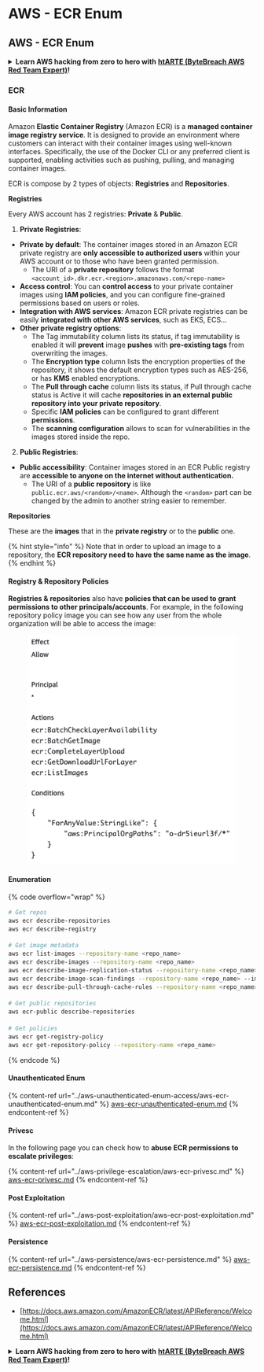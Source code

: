 # AWS - ECR Enum

## AWS - ECR Enum

<details>

<summary><strong>Learn AWS hacking from zero to hero with</strong> <a href="https://training.bytebreach.xyz/courses/arte"><strong>htARTE (ByteBreach AWS Red Team Expert)</strong></a><strong>!</strong></summary>

Other ways to support ByteBreach:

* If you want to see your **company advertised in ByteBreach** or **download ByteBreach in PDF** Check the [**SUBSCRIPTION PLANS**](https://github.com/sponsors/khulnasoft)!
* Get the [**official PEASS & ByteBreach swag**](https://peass.creator-spring.com)
* Discover [**The PEASS Family**](https://opensea.io/collection/the-peass-family), our collection of exclusive [**NFTs**](https://opensea.io/collection/the-peass-family)
* **Join the** 💬 [**Discord group**](https://discord.gg/hRep4RUj7f) or the [**telegram group**](https://t.me/peass) or **follow** us on **Twitter** 🐦 [**@bytebreach\_live**](https://twitter.com/bytebreach\_live)**.**
* **Share your hacking tricks by submitting PRs to the** [**ByteBreach**](https://github.com/khulnasoft/bytebreach) and [**ByteBreach Cloud**](https://github.com/khulnasoft/bytebreach-cloud) github repos.

</details>

### ECR

#### Basic Information

Amazon **Elastic Container Registry** (Amazon ECR) is a **managed container image registry service**. It is designed to provide an environment where customers can interact with their container images using well-known interfaces. Specifically, the use of the Docker CLI or any preferred client is supported, enabling activities such as pushing, pulling, and managing container images.

ECR is compose by 2 types of objects: **Registries** and **Repositories**.

**Registries**

Every AWS account has 2 registries: **Private** & **Public**.

1. **Private Registries**:

* **Private by default**: The container images stored in an Amazon ECR private registry are **only accessible to authorized users** within your AWS account or to those who have been granted permission.
  * The URI of a **private repository** follows the format `<account_id>.dkr.ecr.<region>.amazonaws.com/<repo-name>`
* **Access control**: You can **control access** to your private container images using **IAM policies**, and you can configure fine-grained permissions based on users or roles.
* **Integration with AWS services**: Amazon ECR private registries can be easily **integrated with other AWS services**, such as EKS, ECS...
* **Other private registry options**:
  * The Tag immutability column lists its status, if tag immutability is enabled it will **prevent** image **pushes** with **pre-existing tags** from overwriting the images.
  * The **Encryption type** column lists the encryption properties of the repository, it shows the default encryption types such as AES-256, or has **KMS** enabled encryptions.
  * The **Pull through cache** column lists its status, if Pull through cache status is Active it will cache **repositories in an external public repository into your private repository**.
  * Specific **IAM policies** can be configured to grant different **permissions**.
  * The **scanning configuration** allows to scan for vulnerabilities in the images stored inside the repo.

2. **Public Registries**:

* **Public accessibility**: Container images stored in an ECR Public registry are **accessible to anyone on the internet without authentication.**
  * The URI of a **public repository** is like `public.ecr.aws/<random>/<name>`. Although the `<random>` part can be changed by the admin to another string easier to remember.

**Repositories**

These are the **images** that in the **private registry** or to the **public** one.

{% hint style="info" %}
Note that in order to upload an image to a repository, the **ECR repository need to have the same name as the image**.
{% endhint %}

#### Registry & Repository Policies

**Registries & repositories** also have **policies that can be used to grant permissions to other principals/accounts**. For example, in the following repository policy image you can see how any user from the whole organization will be able to access the image:

<figure><img src="../../../.gitbook/assets/image (280).png" alt=""><figcaption></figcaption></figure>

#### Enumeration

{% code overflow="wrap" %}
```bash
# Get repos
aws ecr describe-repositories
aws ecr describe-registry

# Get image metadata
aws ecr list-images --repository-name <repo_name>
aws ecr describe-images --repository-name <repo_name>
aws ecr describe-image-replication-status --repository-name <repo_name> --image-id <image_id>
aws ecr describe-image-scan-findings --repository-name <repo_name> --image-id <image_id>
aws ecr describe-pull-through-cache-rules --repository-name <repo_name> --image-id <image_id>

# Get public repositories
aws ecr-public describe-repositories

# Get policies
aws ecr get-registry-policy
aws ecr get-repository-policy --repository-name <repo_name>
```
{% endcode %}

#### Unauthenticated Enum

{% content-ref url="../aws-unauthenticated-enum-access/aws-ecr-unauthenticated-enum.md" %}
[aws-ecr-unauthenticated-enum.md](../aws-unauthenticated-enum-access/aws-ecr-unauthenticated-enum.md)
{% endcontent-ref %}

#### Privesc

In the following page you can check how to **abuse ECR permissions to escalate privileges**:

{% content-ref url="../aws-privilege-escalation/aws-ecr-privesc.md" %}
[aws-ecr-privesc.md](../aws-privilege-escalation/aws-ecr-privesc.md)
{% endcontent-ref %}

#### Post Exploitation

{% content-ref url="../aws-post-exploitation/aws-ecr-post-exploitation.md" %}
[aws-ecr-post-exploitation.md](../aws-post-exploitation/aws-ecr-post-exploitation.md)
{% endcontent-ref %}

#### Persistence

{% content-ref url="../aws-persistence/aws-ecr-persistence.md" %}
[aws-ecr-persistence.md](../aws-persistence/aws-ecr-persistence.md)
{% endcontent-ref %}

## References

* [https://docs.aws.amazon.com/AmazonECR/latest/APIReference/Welcome.html](https://docs.aws.amazon.com/AmazonECR/latest/APIReference/Welcome.html)

<details>

<summary><strong>Learn AWS hacking from zero to hero with</strong> <a href="https://training.bytebreach.xyz/courses/arte"><strong>htARTE (ByteBreach AWS Red Team Expert)</strong></a><strong>!</strong></summary>

Other ways to support ByteBreach:

* If you want to see your **company advertised in ByteBreach** or **download ByteBreach in PDF** Check the [**SUBSCRIPTION PLANS**](https://github.com/sponsors/khulnasoft)!
* Get the [**official PEASS & ByteBreach swag**](https://peass.creator-spring.com)
* Discover [**The PEASS Family**](https://opensea.io/collection/the-peass-family), our collection of exclusive [**NFTs**](https://opensea.io/collection/the-peass-family)
* **Join the** 💬 [**Discord group**](https://discord.gg/hRep4RUj7f) or the [**telegram group**](https://t.me/peass) or **follow** us on **Twitter** 🐦 [**@bytebreach\_live**](https://twitter.com/bytebreach\_live)**.**
* **Share your hacking tricks by submitting PRs to the** [**ByteBreach**](https://github.com/khulnasoft/bytebreach) and [**ByteBreach Cloud**](https://github.com/khulnasoft/bytebreach-cloud) github repos.

</details>
